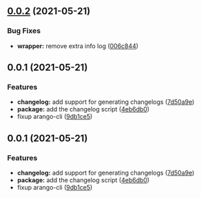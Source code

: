 ## [0.0.2](https://github.com/danwkennedy/arango-cli/compare/0.0.1...0.0.2) (2021-05-21)


### Bug Fixes

* **wrapper:** remove extra info log ([006c844](https://github.com/danwkennedy/arango-cli/commit/006c8446eba24eaf2710a6c1eed8790d5a67ff88))



## 0.0.1 (2021-05-21)


### Features

* **changelog:** add support for generating changelogs ([7d50a9e](https://github.com/danwkennedy/arango-cli/commit/7d50a9e1e93409c8c191f73d0c1908830cd092e1))
* **package:** add the changelog script ([4eb6db0](https://github.com/danwkennedy/arango-cli/commit/4eb6db0a514d9479c6bcba6ffd2dd151ad808ebd))
* fixup arango-cli ([9db1ce5](https://github.com/danwkennedy/arango-cli/commit/9db1ce529fbfbb894db6b22625f5ee4ddc3ffd84))



## 0.0.1 (2021-05-21)


### Features

* **changelog:** add support for generating changelogs ([7d50a9e](https://github.com/danwkennedy/arango-cli/commit/7d50a9e1e93409c8c191f73d0c1908830cd092e1))
* **package:** add the changelog script ([4eb6db0](https://github.com/danwkennedy/arango-cli/commit/4eb6db0a514d9479c6bcba6ffd2dd151ad808ebd))
* fixup arango-cli ([9db1ce5](https://github.com/danwkennedy/arango-cli/commit/9db1ce529fbfbb894db6b22625f5ee4ddc3ffd84))
